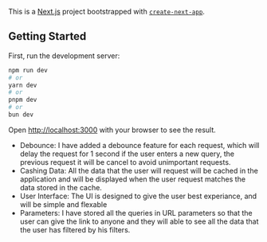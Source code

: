 This is a [Next.js](https://nextjs.org/) project bootstrapped with [`create-next-app`](https://github.com/vercel/next.js/tree/canary/packages/create-next-app).

## Getting Started

First, run the development server:

```bash
npm run dev
# or
yarn dev
# or
pnpm dev
# or
bun dev
```

Open [http://localhost:3000](http://localhost:3000) with your browser to see the result.

- Debounce:
I have added a debounce feature for each request, which will delay the request for 1 second if the user enters a new query, the previous request it will be cancel to avoid unimportant requests.
- Cashing Data:
All the data that the user will request will be cached in the application and will be displayed when the user request matches the data stored in the cache.
- User Interface:
The UI is designed to give the user best experiance, and will be simple and flexable
- Parameters:
I have stored all the queries in URL parameters so that the user can give the link to anyone and they will able to see all the data that the user has filtered by his filters.
